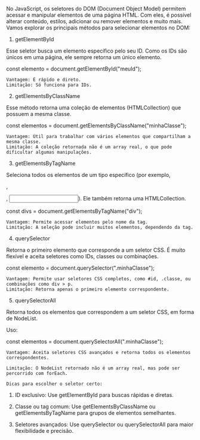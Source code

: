 No JavaScript, os seletores do DOM (Document Object Model) permitem acessar e manipular elementos de uma página HTML. Com eles, é possível alterar conteúdo, estilos, adicionar ou remover elementos e muito mais. Vamos explorar os principais métodos para selecionar elementos no DOM:

1. getElementById

Esse seletor busca um elemento específico pelo seu ID. Como os IDs são únicos em uma página, ele sempre retorna um único elemento.

const elemento = document.getElementById("meuId");

    Vantagem: É rápido e direto.
    Limitação: Só funciona para IDs.

2. getElementsByClassName

Esse método retorna uma coleção de elementos (HTMLCollection) que possuem a mesma classe.

const elementos = document.getElementsByClassName("minhaClasse");

    Vantagem: Útil para trabalhar com vários elementos que compartilham a mesma classe.
    Limitação: A coleção retornada não é um array real, o que pode dificultar algumas manipulações.

3. getElementsByTagName

Seleciona todos os elementos de um tipo específico (por exemplo, <div>, <p>, <input>). Ele também retorna uma HTMLCollection.

const divs = document.getElementsByTagName("div");

    Vantagem: Permite acessar elementos pelo nome da tag.
    Limitação: A seleção pode incluir muitos elementos, dependendo da tag.

4. querySelector

Retorna o primeiro elemento que corresponde a um seletor CSS. É muito flexível e aceita seletores como IDs, classes ou combinações.

const elemento = document.querySelector(".minhaClasse");

    Vantagem: Permite usar seletores CSS completos, como #id, .classe, ou combinações como div > p.
    Limitação: Retorna apenas o primeiro elemento correspondente.

5. querySelectorAll

Retorna todos os elementos que correspondem a um seletor CSS, em forma de NodeList.

Uso:

const elementos = document.querySelectorAll(".minhaClasse");

    Vantagem: Aceita seletores CSS avançados e retorna todos os elementos correspondentes.

    Limitação: O NodeList retornado não é um array real, mas pode ser percorrido com forEach.

    Dicas para escolher o seletor certo:

1. ID exclusivo: Use getElementById para buscas rápidas e diretas.

2. Classe ou tag comum: Use getElementsByClassName ou getElementsByTagName para grupos de elementos semelhantes.

3. Seletores avançados: Use querySelector ou querySelectorAll para maior flexibilidade e precisão.
